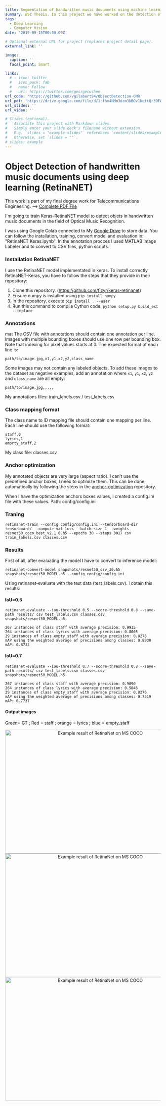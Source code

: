 ```yaml
---
title: Segmentation of handwritten music documents using machine learning techniques
summary: BSc Thesis. In this project we have worked on the detection of objects in handwritten scores using RetinaNET.
tags:
  - Deep Learning
  - Computer Vision
date: '2019-09-15T00:00:00Z'

# Optional external URL for project (replaces project detail page).
external_link: ''

image:
  caption: ''
  focal_point: Smart

links:
  # - icon: twitter
  #   icon_pack: fab
  #   name: Follow
  #   url: https://twitter.com/georgecushen
url_code: 'https://github.com/vgilabert94/ObjectDetection-OMR'
url_pdf: 'https://drive.google.com/file/d/1rfhm4NMn3dcm3kBOv1kettQr39FAND2H/view'
url_slides: ''
url_video: ''

# Slides (optional).
#   Associate this project with Markdown slides.
#   Simply enter your slide deck's filename without extension.
#   E.g. `slides = "example-slides"` references `content/slides/example-slides.md`.
#   Otherwise, set `slides = ""`.
# slides: example
---
```


# Object Detection of handwritten music documents using deep learning (RetinaNET)

This work is part of my final degree work for Telecommunications Engineering. --> [Complete PDF File](https://drive.google.com/file/d/1rfhm4NMn3dcm3kBOv1kettQr39FAND2H/view?usp=sharing)

I'm going to train Keras-RetinaNET model to detect objets in handwritten music documents in the field of Optical Music Recognition. 

I was using Google Colab connected to My [Google Drive](https://drive.google.com/drive/folders/1oBDuIsCN0bmCj0MlGA7CfsqMHOKyHq8p) to store data. You can follow the installation, training, convert model and evaluation in: "RetinaNET Keras.ipynb".
In the annotation procces I used MATLAB Image Labeler and to convert to CSV files, python scripts.

### Installation RetinaNET

I use the RetinaNET model implementated in keras. To install correctly RetinaNET-Keras, you have to follow the steps that they provide in their repository:

1) Clone this repository. (https://github.com/fizyr/keras-retinanet)
2) Ensure numpy is installed using `pip install numpy`
3) In the repository, execute `pip install . --user`
4) Run this command to compile Cython code: `python setup.py build_ext --inplace` 

### Annotations 
mat
The CSV file with annotations should contain one annotation per line.
Images with multiple bounding boxes should use one row per bounding box.
Note that indexing for pixel values starts at 0.
The expected format of each line is:
```
path/to/image.jpg,x1,y1,x2,y2,class_name
```
Some images may not contain any labeled objects.
To add these images to the dataset as negative examples,
add an annotation where `x1`, `y1`, `x2`, `y2` and `class_name` are all empty:
```
path/to/image.jpg,,,,,
```
My annotations files:
train_labels.csv / test_labels.csv

### Class mapping format
The class name to ID mapping file should contain one mapping per line.
Each line should use the following format:
```
staff,0
lyrics,1
emprty_staff,2
```

My class file:
classes.csv


### Anchor optimization

My annotated objects are very large (aspect ratio). I can't use the predefined anchor boxes, I need to optimize them.
This can be done automatically by following the steps in the [anchor-optimization](https://github.com/martinzlocha/anchor-optimization/) repository. 

When I have the optimization anchors boxes values, I created a config.ini file with these values.
Path: config/config.ini


### Traning
```
retinanet-train --config config/config.ini --tensorboard-dir tensorboard/ --compute-val-loss --batch-size 1 --weights resnet50_coco_best_v2.1.0.h5 --epochs 30 --steps 3017 csv train_labels.csv classes.csv 
```

### Results

First of all, after evaluating the model I have to convert to inference model:
```
retinanet-convert-model snapshots/resnet50_csv_30.h5 snapshots/resnet50_MODEL.h5 --config config/config.ini
```

Using retinanet-evaluate with the test data (test_labels.csv). I obtain this results: 

#### IoU=0.5
```
retinanet-evaluate --iou-threshold 0.5 --score-threshold 0.8 --save-path results/ csv test_labels.csv classes.csv snapshots/resnet50_MODEL.h5
```

```
267 instances of class staff with average precision: 0.9915
264 instances of class lyrics with average precision: 0.8005
29 instances of class empty_staff with average precision: 0.8276
mAP using the weighted average of precisions among classes: 0.8930
mAP: 0.8732
```

#### IoU=0.7
```
retinanet-evaluate --iou-threshold 0.7 --score-threshold 0.8 --save-path results/ csv test_labels.csv classes.csv snapshots/resnet50_MODEL.h5
```

```
267 instances of class staff with average precision: 0.9090
264 instances of class lyrics with average precision: 0.5846
29 instances of class empty_staff with average precision: 0.8276
mAP using the weighted average of precisions among classes: 0.7519
mAP: 0.7737
```

#### Output images
Green= GT ; Red = staff ; orange = lyrics ; blue = empty_staff

<p align="center">
  <img src="https://github.com/vgilabert94/ObjectDetection-OMR/blob/master/results/11.png" width="600" height="400" alt="Example result of RetinaNet on MS COCO"/>
  <img src="https://github.com/vgilabert94/ObjectDetection-OMR/blob/master/results/40.png" width="600" height="400" alt="Example result of RetinaNet on MS COCO"/>
  <img src="https://github.com/vgilabert94/ObjectDetection-OMR/blob/master/results/44.png" width="600" height="400" alt="Example result of RetinaNet on MS COCO"/>
</p>
